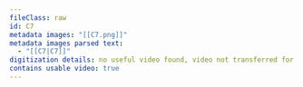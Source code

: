 ```yaml
---
fileClass: raw
id: C7
metadata images: "[[C7.png]]"
metadata images parsed text:
  - "[[C7|C7]]"
digitization details: no useful video found, video not transferred for parsing
contains usable video: true
---
```

